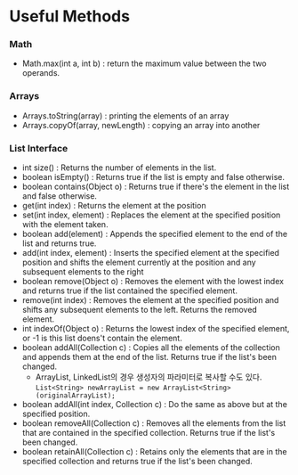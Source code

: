 # Useful Methods 

### Math
* Math.max(int a, int b) : return the maximum value between the two operands.

### Arrays
* Arrays.toString(array) : printing the elements of an array
* Arrays.copyOf(array, newLength) : copying an array into another

### List Interface
* int size() : Returns the number of elements in the list.
* boolean isEmpty() : Returns true if the list is empty and false otherwise.
* boolean contains(Object o) : Returns true if there's the element in the list and false otherwise.
* get(int index) : Returns the element at the position
* set(int index, element) : Replaces the element at the specified position with the element taken.
* boolean add(element) : Appends the specified element to the end of the list and returns true.
* add(int index, element) : Inserts the specified element at the specified position and shifts the element currently at the position and any subsequent elements to the right
* boolean remove(Object o) : Removes the element with the lowest index and returns true if the list contained the specified element.
* remove(int index) : Removes the element at the specified position and shifts any subsequent elements to the left. Returns the removed element.
* int indexOf(Object o) : Returns the lowest index of the specified element, or -1 is this list doens't contain the element.
* boolean addAll(Collection c) : Copies all the elements of the collection and appends them at the end of the list. Returns true if the list's been changed.
  * ArrayList, LinkedList의 경우 생성자의 파라미터로 복사할 수도 있다.
  `List<String> newArrayList = new ArrayList<String>(originalArrayList);`
* boolean addAll(int index, Collection c) : Do the same as above but at the specified position.
* boolean removeAll(Collection c) : Removes all the elements from the list that are contained in the specified collection. Returns true if the list's been changed.
* boolean retainAll(Collection c) : Retains only the elements that are in the specified collection and returns true if the list's been changed.
